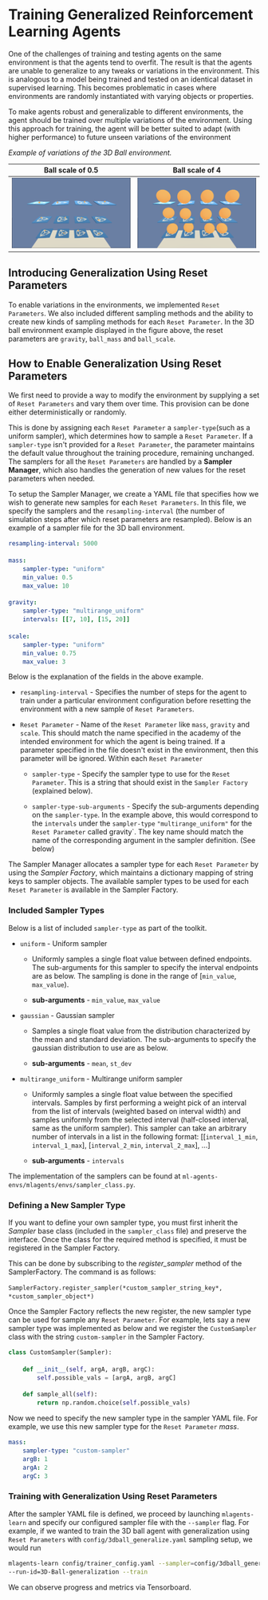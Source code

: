 # Training Generalized Reinforcement Learning Agents

One of the challenges of training and testing agents on the same
environment is that the agents tend to overfit. The result is that the
agents are unable to generalize to any tweaks or variations in the environment.
This is analogous to a model being trained and tested on an identical dataset
in supervised learning. This becomes problematic in cases where environments
are randomly instantiated with varying objects or properties.

To make agents robust and generalizable to different environments, the agent
should be trained over multiple variations of the environment. Using this approach
for training, the agent will be better suited to adapt (with higher performance)
to future unseen variations of the environment

_Example of variations of the 3D Ball environment._

Ball scale of 0.5          |  Ball scale of 4
:-------------------------:|:-------------------------:
![](images/3dball_small.png)  |  ![](images/3dball_big.png)

## Introducing Generalization Using Reset Parameters

To enable variations in the environments, we implemented `Reset Parameters`. We
also included different sampling methods and the ability to create new kinds of
sampling methods for each `Reset Parameter`. In the 3D ball environment example displayed
in the figure above, the reset parameters are `gravity`, `ball_mass` and `ball_scale`.


## How to Enable Generalization Using Reset Parameters

We first need to provide a way to modify the environment by supplying a set of `Reset Parameters`
and vary them over time. This provision can be done either deterministically or randomly.

This is done by assigning each `Reset Parameter` a `sampler-type`(such as a uniform sampler),
which determines how to sample a `Reset
Parameter`. If a `sampler-type` isn't provided for a
`Reset Parameter`, the parameter maintains the default value throughout the
training procedure, remaining unchanged. The samplers for all the `Reset Parameters`
are handled by a **Sampler Manager**, which also handles the generation of new
values for the reset parameters when needed.

To setup the Sampler Manager, we create a YAML file that specifies how we wish to
generate new samples for each `Reset Parameters`. In this file, we specify the samplers and the
`resampling-interval` (the number of simulation steps after which reset parameters are
resampled). Below is an example of a sampler file for the 3D ball environment.

```yaml
resampling-interval: 5000

mass:
    sampler-type: "uniform"
    min_value: 0.5
    max_value: 10

gravity:
    sampler-type: "multirange_uniform"
    intervals: [[7, 10], [15, 20]]

scale:
    sampler-type: "uniform"
    min_value: 0.75
    max_value: 3

```

Below is the explanation of the fields in the above example.

* `resampling-interval` - Specifies the number of steps for the agent to
train under a particular environment configuration before resetting the
environment with a new sample of `Reset Parameters`.

* `Reset Parameter` - Name of the `Reset Parameter` like `mass`, `gravity` and `scale`. This should match the name
specified in the academy of the intended environment for which the agent is
being trained. If a parameter specified in the file doesn't exist in the
environment, then this parameter will be ignored.  Within each `Reset Parameter`

    * `sampler-type` - Specify the sampler type to use for the `Reset Parameter`.
    This is a string that should exist in the `Sampler Factory` (explained
    below).

    * `sampler-type-sub-arguments` - Specify the sub-arguments depending on the `sampler-type`.
    In the example above, this would correspond to the `intervals`
    under the `sampler-type` `"multirange_uniform"` for the `Reset Parameter` called gravity`.
    The key name should match the name of the corresponding argument in the sampler definition.
    (See below)

The Sampler Manager allocates a sampler type for each `Reset Parameter` by using the *Sampler Factory*,
which maintains a dictionary mapping of string keys to sampler objects. The available sampler types
to be used for each `Reset Parameter` is available in the Sampler Factory.

### Included Sampler Types

Below is a list of included `sampler-type` as part of the toolkit.

* `uniform` - Uniform sampler
    *   Uniformly samples a single float value between defined endpoints.
        The sub-arguments for this sampler to specify the interval
        endpoints are as below. The sampling is done in the range of
        [`min_value`, `max_value`).

    * **sub-arguments** - `min_value`, `max_value`

* `gaussian` - Gaussian sampler
    *   Samples a single float value from the distribution characterized by
        the mean and standard deviation. The sub-arguments to specify the
        gaussian distribution to use are as below.

    * **sub-arguments** - `mean`, `st_dev`

* `multirange_uniform` - Multirange uniform sampler
    *   Uniformly samples a single float value between the specified intervals.
        Samples by first performing a weight pick of an interval from the list
        of intervals (weighted based on interval width) and samples uniformly
        from the selected interval (half-closed interval, same as the uniform
        sampler). This sampler can take an arbitrary number of intervals in a
        list in the following format:
    [[`interval_1_min`, `interval_1_max`], [`interval_2_min`, `interval_2_max`], ...]

    * **sub-arguments** - `intervals`

The implementation of the samplers can be found at `ml-agents-envs/mlagents/envs/sampler_class.py`.

### Defining a New Sampler Type

If you want to define your own sampler type, you must first inherit the *Sampler*
base class (included in the `sampler_class` file) and preserve the interface.
Once the class for the required method is specified, it must be registered in the Sampler Factory.

This can be done by subscribing to the *register_sampler* method of the SamplerFactory. The command
is as follows:

`SamplerFactory.register_sampler(*custom_sampler_string_key*, *custom_sampler_object*)`

Once the Sampler Factory reflects the new register, the new sampler type can be used for sample any
`Reset Parameter`. For example, lets say a new sampler type was implemented as below and we register
the `CustomSampler` class with the string `custom-sampler` in the Sampler Factory.

```python
class CustomSampler(Sampler):

    def __init__(self, argA, argB, argC):
        self.possible_vals = [argA, argB, argC]

    def sample_all(self):
        return np.random.choice(self.possible_vals)
```

Now we need to specify the new sampler type in the sampler YAML file. For example, we use this new
sampler type for the `Reset Parameter` *mass*.

```yaml
mass:
    sampler-type: "custom-sampler"
    argB: 1
    argA: 2
    argC: 3
```

### Training with Generalization Using Reset Parameters

After the sampler YAML file is defined, we proceed by launching `mlagents-learn` and specify
our configured sampler file with the `--sampler` flag. For example, if we wanted to train the
3D ball agent with generalization using `Reset Parameters` with `config/3dball_generalize.yaml`
sampling setup, we would run

```sh
mlagents-learn config/trainer_config.yaml --sampler=config/3dball_generalize.yaml
--run-id=3D-Ball-generalization --train
```

We can observe progress and metrics via Tensorboard.
